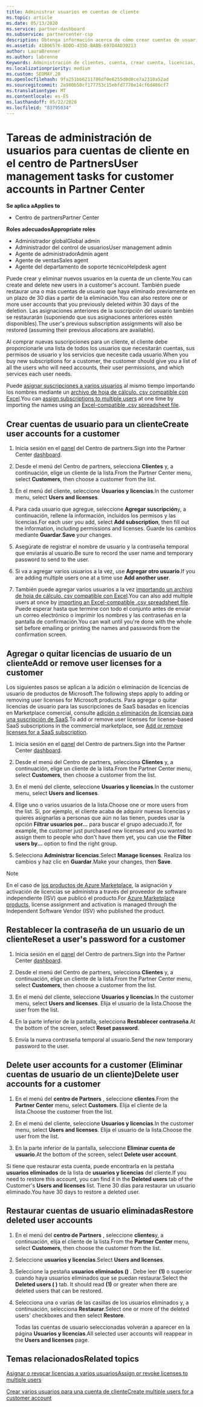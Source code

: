 ```yaml
---
title: Administrar usuarios en cuentas de cliente
ms.topic: article
ms.date: 05/13/2020
ms.service: partner-dashboard
ms.subservice: partnercenter-csp
description: Obtenga información acerca de cómo crear cuentas de usuario para un cliente, agregar o quitar licencias de usuario, restablecer contraseñas de usuario, eliminar cuentas de usuario o restaurarlas.
ms.assetid: 41B06576-8DDD-435D-BABB-697D4AD30213
author: LauraBrenner
ms.author: labrenne
Keywords: Administración de clientes, cuenta, crear cuenta, licencias, asignar licencia, administración de usuarios, contraseña, restablecer contraseña, cambiar contraseña
ms.localizationpriority: medium
ms.custom: SEOMAY.20
ms.openlocfilehash: 9fa251bb6211786df0e6255d0d8ce7a2310a52ad
ms.sourcegitcommit: 2a980b50cf177753c15ebfd7770e14cf6d486cf7
ms.translationtype: MT
ms.contentlocale: es-ES
ms.lasthandoff: 05/22/2020
ms.locfileid: "83795034"
---
```

# <a name="user-management-tasks-for-customer-accounts-in-partner-center"></a><span data-ttu-id="9884b-104">Tareas de administración de usuarios para cuentas de cliente en el centro de Partners</span><span class="sxs-lookup"><span data-stu-id="9884b-104">User management tasks for customer accounts in Partner Center</span></span>

<span data-ttu-id="9884b-105">**Se aplica a**</span><span class="sxs-lookup"><span data-stu-id="9884b-105">**Applies to**</span></span>

- <span data-ttu-id="9884b-106">Centro de partners</span><span class="sxs-lookup"><span data-stu-id="9884b-106">Partner Center</span></span>

<span data-ttu-id="9884b-107">**Roles adecuados**</span><span class="sxs-lookup"><span data-stu-id="9884b-107">**Appropriate roles**</span></span>

- <span data-ttu-id="9884b-108">Administrador global</span><span class="sxs-lookup"><span data-stu-id="9884b-108">Global admin</span></span>
- <span data-ttu-id="9884b-109">Administrador del control de usuarios</span><span class="sxs-lookup"><span data-stu-id="9884b-109">User management admin</span></span>
- <span data-ttu-id="9884b-110">Agente de administrador</span><span class="sxs-lookup"><span data-stu-id="9884b-110">Admin agent</span></span>
- <span data-ttu-id="9884b-111">Agente de ventas</span><span class="sxs-lookup"><span data-stu-id="9884b-111">Sales agent</span></span>
- <span data-ttu-id="9884b-112">Agente del departamento de soporte técnico</span><span class="sxs-lookup"><span data-stu-id="9884b-112">Helpdesk agent</span></span>

<span data-ttu-id="9884b-113">Puede crear y eliminar nuevos usuarios en la cuenta de un cliente.</span><span class="sxs-lookup"><span data-stu-id="9884b-113">You can create and delete new users in a customer's account.</span></span> <span data-ttu-id="9884b-114">También puede restaurar una o más cuentas de usuario que haya eliminado previamente en un plazo de 30 días a partir de la eliminación.</span><span class="sxs-lookup"><span data-stu-id="9884b-114">You can also restore one or more user accounts that you previously deleted within 30 days of the deletion.</span></span> <span data-ttu-id="9884b-115">Las asignaciones anteriores de la suscripción del usuario también se restaurarán (suponiendo que sus asignaciones anteriores estén disponibles).</span><span class="sxs-lookup"><span data-stu-id="9884b-115">The user's previous subscription assignments will also be restored (assuming their previous allocations are available).</span></span>

<span data-ttu-id="9884b-116">Al comprar nuevas suscripciones para un cliente, el cliente debe proporcionarle una lista de todos los usuarios que necesitarán cuentas, sus permisos de usuario y los servicios que necesite cada usuario.</span><span class="sxs-lookup"><span data-stu-id="9884b-116">When you buy new subscriptions for a customer, the customer should give you a list of all the users who will need accounts, their user permissions, and which services each user needs.</span></span>  

<span data-ttu-id="9884b-117">Puede [asignar suscripciones a varios usuarios](bulk-license-provisioning-for-multiple-users.md) al mismo tiempo importando los nombres mediante un [archivo de hoja de cálculo. csv compatible con Excel](adding-multiple-users-to-a-customer-account.md).</span><span class="sxs-lookup"><span data-stu-id="9884b-117">You can [assign subscriptions to multiple users](bulk-license-provisioning-for-multiple-users.md) at one time by importing the names using an [Excel-compatible .csv spreadsheet file](adding-multiple-users-to-a-customer-account.md).</span></span>

<a href="" id="createuseraccounts"></a>

## <a name="create-user-accounts-for-a-customer"></a><span data-ttu-id="9884b-118">Crear cuentas de usuario para un cliente</span><span class="sxs-lookup"><span data-stu-id="9884b-118">Create user accounts for a customer</span></span>

1. <span data-ttu-id="9884b-119">Inicia sesión en el [panel](https://partner.microsoft.com/dashboard) del Centro de partners.</span><span class="sxs-lookup"><span data-stu-id="9884b-119">Sign into the Partner Center [dashboard](https://partner.microsoft.com/dashboard).</span></span>

2. <span data-ttu-id="9884b-120">Desde el menú del Centro de partners, selecciona **Clientes** y, a continuación, elige un cliente de la lista.</span><span class="sxs-lookup"><span data-stu-id="9884b-120">From the Partner Center menu, select **Customers**, then choose a customer from the list.</span></span>

3. <span data-ttu-id="9884b-121">En el menú del cliente, seleccione **Usuarios y licencias**.</span><span class="sxs-lookup"><span data-stu-id="9884b-121">In the customer menu, select **Users and licenses**.</span></span>

4. <span data-ttu-id="9884b-122">Para cada usuario que agregue, seleccione **Agregar suscripción**y, a continuación, rellene la información, incluidos los permisos y las licencias.</span><span class="sxs-lookup"><span data-stu-id="9884b-122">For each user you add, select **Add subscription**, then fill out the information, including permissions and licenses.</span></span> <span data-ttu-id="9884b-123">Guarde los cambios mediante **Guardar**.</span><span class="sxs-lookup"><span data-stu-id="9884b-123">**Save** your changes.</span></span>

5. <span data-ttu-id="9884b-124">Asegúrate de registrar el nombre de usuario y la contraseña temporal que enviarás al usuario.</span><span class="sxs-lookup"><span data-stu-id="9884b-124">Be sure to record the user name and temporary password to send to the user.</span></span>

6. <span data-ttu-id="9884b-125">Si va a agregar varios usuarios a la vez, use **Agregar otro usuario**.</span><span class="sxs-lookup"><span data-stu-id="9884b-125">If you are adding multiple users one at a time use **Add another user**.</span></span>

7. <span data-ttu-id="9884b-126">También puede agregar varios usuarios a la vez [importando un archivo de hoja de cálculo. csv compatible con Excel](adding-multiple-users-to-a-customer-account.md).</span><span class="sxs-lookup"><span data-stu-id="9884b-126">You can also add multiple users at once by [importing an Excel-compatible .csv spreadsheet file](adding-multiple-users-to-a-customer-account.md).</span></span> <span data-ttu-id="9884b-127">Puede esperar hasta que termine con todo el conjunto antes de enviar un correo electrónico o imprimir los nombres y las contraseñas en la pantalla de confirmación.</span><span class="sxs-lookup"><span data-stu-id="9884b-127">You can wait until you're done with the whole set before emailing or printing the names and passwords from the confirmation screen.</span></span>

<a href="" id="userlicensing"></a>

## <a name="add-or-remove-user-licenses-for-a-customer"></a><span data-ttu-id="9884b-128">Agregar o quitar licencias de usuario de un cliente</span><span class="sxs-lookup"><span data-stu-id="9884b-128">Add or remove user licenses for a customer</span></span>

<span data-ttu-id="9884b-129">Los siguientes pasos se aplican a la adición o eliminación de licencias de usuario de productos de Microsoft.</span><span class="sxs-lookup"><span data-stu-id="9884b-129">The following steps apply to adding or removing user licenses for Microsoft products.</span></span> <span data-ttu-id="9884b-130">Para agregar o quitar licencias de usuario para las suscripciones de SaaS basadas en licencias en Marketplace comercial, consulte [adición o eliminación de licencias para una suscripción de SaaS](csp-commercial-marketplace-manage.md#add-or-remove-licenses-for-a-saas-subscription).</span><span class="sxs-lookup"><span data-stu-id="9884b-130">To add or remove user licenses for license-based SaaS subscriptions in the commercial marketplace, see [Add or remove licenses for a SaaS subscription](csp-commercial-marketplace-manage.md#add-or-remove-licenses-for-a-saas-subscription).</span></span>

1. <span data-ttu-id="9884b-131">Inicia sesión en el [panel](https://partner.microsoft.com/dashboard) del Centro de partners.</span><span class="sxs-lookup"><span data-stu-id="9884b-131">Sign into the Partner Center [dashboard](https://partner.microsoft.com/dashboard).</span></span>

2. <span data-ttu-id="9884b-132">Desde el menú del Centro de partners, selecciona **Clientes** y, a continuación, elige un cliente de la lista.</span><span class="sxs-lookup"><span data-stu-id="9884b-132">From the Partner Center menu, select **Customers**, then choose a customer from the list.</span></span>

3. <span data-ttu-id="9884b-133">En el menú del cliente, seleccione **Usuarios y licencias**.</span><span class="sxs-lookup"><span data-stu-id="9884b-133">In the customer menu, select **Users and licenses**.</span></span>

4. <span data-ttu-id="9884b-134">Elige uno o varios usuarios de la lista.</span><span class="sxs-lookup"><span data-stu-id="9884b-134">Choose one or more users from the list.</span></span> <span data-ttu-id="9884b-135">Si, por ejemplo, el cliente acaba de adquirir nuevas licencias y quieres asignarlas a personas que aún no las tienen, puedes usar la opción **Filtrar usuarios por...** para buscar el grupo adecuado.</span><span class="sxs-lookup"><span data-stu-id="9884b-135">If, for example, the customer just purchased new licenses and you wanted to assign them to people who don't have them yet, you can use the **Filter users by...** option to find the right group.</span></span>

5. <span data-ttu-id="9884b-136">Selecciona **Administrar licencias**.</span><span class="sxs-lookup"><span data-stu-id="9884b-136">Select **Manage licenses**.</span></span> <span data-ttu-id="9884b-137">Realiza los cambios y haz clic en **Guardar**.</span><span class="sxs-lookup"><span data-stu-id="9884b-137">Make your changes, then **Save**.</span></span>

> [!NOTE]
> <span data-ttu-id="9884b-138">En el caso de [los productos de Azure Marketplace](csp-commercial-marketplace-manage.md#assign-licenses-and-activate-a-subscription-on-behalf-of-a-customer), la asignación y activación de licencias se administra a través del proveedor de software independiente (ISV) que publicó el producto.</span><span class="sxs-lookup"><span data-stu-id="9884b-138">For [Azure Marketplace products](csp-commercial-marketplace-manage.md#assign-licenses-and-activate-a-subscription-on-behalf-of-a-customer), license assignment and activation is managed through the Independent Software Vendor (ISV) who published the product.</span></span>

<a href="" id="resetpassword"></a>

## <a name="reset-a-users-password-for-a-customer"></a><span data-ttu-id="9884b-139">Restablecer la contraseña de un usuario de un cliente</span><span class="sxs-lookup"><span data-stu-id="9884b-139">Reset a user's password for a customer</span></span>

1. <span data-ttu-id="9884b-140">Inicia sesión en el [panel](https://partner.microsoft.com/dashboard) del Centro de partners.</span><span class="sxs-lookup"><span data-stu-id="9884b-140">Sign into the Partner Center [dashboard](https://partner.microsoft.com/dashboard).</span></span>

2. <span data-ttu-id="9884b-141">Desde el menú del Centro de partners, selecciona **Clientes** y, a continuación, elige un cliente de la lista.</span><span class="sxs-lookup"><span data-stu-id="9884b-141">From the Partner Center menu, select **Customers**, then choose a customer from the list.</span></span>

3.  <span data-ttu-id="9884b-142">En el menú del cliente, seleccione **Usuarios y licencias**.</span><span class="sxs-lookup"><span data-stu-id="9884b-142">In the customer menu, select **Users and licenses**.</span></span> <span data-ttu-id="9884b-143">Elija el usuario de la lista.</span><span class="sxs-lookup"><span data-stu-id="9884b-143">Choose the user from the list.</span></span>

4.  <span data-ttu-id="9884b-144">En la parte inferior de la pantalla, selecciona **Restablecer contraseña**.</span><span class="sxs-lookup"><span data-stu-id="9884b-144">At the bottom of the screen, select **Reset password**.</span></span> 

5.  <span data-ttu-id="9884b-145">Envía la nueva contraseña temporal al usuario.</span><span class="sxs-lookup"><span data-stu-id="9884b-145">Send the new temporary password to the user.</span></span>

<a href="" id="deleteuseraccounts"></a>

## <a name="delete-user-accounts-for-a-customer"></a><span data-ttu-id="9884b-146">Delete user accounts for a customer (Eliminar cuentas de usuario de un cliente)</span><span class="sxs-lookup"><span data-stu-id="9884b-146">Delete user accounts for a customer</span></span>

1.  <span data-ttu-id="9884b-147">En el menú del **centro de Partners** , seleccione **clientes**.</span><span class="sxs-lookup"><span data-stu-id="9884b-147">From the **Partner Center** menu, select **Customers**.</span></span> <span data-ttu-id="9884b-148">Elija el cliente de la lista.</span><span class="sxs-lookup"><span data-stu-id="9884b-148">Choose the customer from the list.</span></span>

2.  <span data-ttu-id="9884b-149">En el menú del cliente, seleccione **Usuarios y licencias**.</span><span class="sxs-lookup"><span data-stu-id="9884b-149">In the customer menu, select **Users and licenses**.</span></span> <span data-ttu-id="9884b-150">Elija el usuario de la lista.</span><span class="sxs-lookup"><span data-stu-id="9884b-150">Choose the user from the list.</span></span>

3.  <span data-ttu-id="9884b-151">En la parte inferior de la pantalla, seleccione **Eliminar cuenta de usuario**.</span><span class="sxs-lookup"><span data-stu-id="9884b-151">At the bottom of the screen, select **Delete user account**.</span></span>

<span data-ttu-id="9884b-152">Si tiene que restaurar esta cuenta, puede encontrarla en la pestaña **usuarios eliminados** de la lista de **usuarios y licencias** del cliente.</span><span class="sxs-lookup"><span data-stu-id="9884b-152">If you need to restore this account, you can find it in the **Deleted users** tab of the Customer's **Users and licenses** list.</span></span> <span data-ttu-id="9884b-153">Tiene 30 días para restaurar un usuario eliminado.</span><span class="sxs-lookup"><span data-stu-id="9884b-153">You have 30 days to restore a deleted user.</span></span>

<a href="" id="restoreuseraccounts"></a>

## <a name="restore-deleted-user-accounts"></a><span data-ttu-id="9884b-154">Restaurar cuentas de usuario eliminadas</span><span class="sxs-lookup"><span data-stu-id="9884b-154">Restore deleted user accounts</span></span>

1.  <span data-ttu-id="9884b-155">En el menú del **centro de Partners** , seleccione **clientes**y, a continuación, elija el cliente de la lista.</span><span class="sxs-lookup"><span data-stu-id="9884b-155">From the **Partner Center** menu, select **Customers**, then choose the customer from the list.</span></span>

2.  <span data-ttu-id="9884b-156">Seleccione **usuarios y licencias**.</span><span class="sxs-lookup"><span data-stu-id="9884b-156">Select **Users and licenses**.</span></span>

3.  <span data-ttu-id="9884b-157">Seleccione la pestaña **usuarios eliminados ()** . Debe leer **(1)** o superior cuando haya usuarios eliminados que se puedan restaurar.</span><span class="sxs-lookup"><span data-stu-id="9884b-157">Select the **Deleted users ( )** tab. It should read **(1)** or greater when there are deleted users that can be restored.</span></span>

4.  <span data-ttu-id="9884b-158">Selecciona una o varias de las casillas de los usuarios eliminados y, a continuación, selecciona **Restaurar**.</span><span class="sxs-lookup"><span data-stu-id="9884b-158">Select one or more of the deleted users' checkboxes and then select **Restore**.</span></span>

    <span data-ttu-id="9884b-159">Todas las cuentas de usuario seleccionadas volverán a aparecer en la página **Usuarios y licencias**.</span><span class="sxs-lookup"><span data-stu-id="9884b-159">All selected user accounts will reappear in the **Users and licenses** page.</span></span>

## <a name="related-topics"></a><span data-ttu-id="9884b-160">Temas relacionados</span><span class="sxs-lookup"><span data-stu-id="9884b-160">Related topics</span></span>


[<span data-ttu-id="9884b-161">Asignar o revocar licencias a varios usuarios</span><span class="sxs-lookup"><span data-stu-id="9884b-161">Assign or revoke licenses to multiple users</span></span>](bulk-license-provisioning-for-multiple-users.md)

[<span data-ttu-id="9884b-162">Crear varios usuarios para una cuenta de cliente</span><span class="sxs-lookup"><span data-stu-id="9884b-162">Create multiple users for a customer account</span></span>](adding-multiple-users-to-a-customer-account.md)